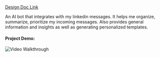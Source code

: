 
[Design Doc Link](https://github.com/naronchen/linkChat/blob/main/Design%20Doc.pdf)


An AI bot that integrates with my linkedin messages.
It helps me organize, summarize, prioritize my incoming messages. 
Also provides general information and insights as well as generating personalized templates.


#### Project Demo: 

<img src='https://i.imgur.com/kPPTYhd.gif' title='Video Walkthrough' width='' alt='Video Walkthrough' />

